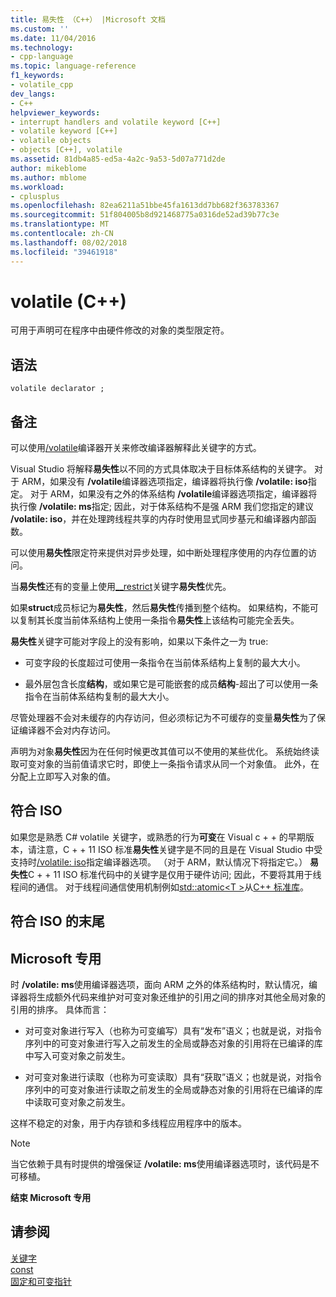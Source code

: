 ```yaml
---
title: 易失性 （C++） |Microsoft 文档
ms.custom: ''
ms.date: 11/04/2016
ms.technology:
- cpp-language
ms.topic: language-reference
f1_keywords:
- volatile_cpp
dev_langs:
- C++
helpviewer_keywords:
- interrupt handlers and volatile keyword [C++]
- volatile keyword [C++]
- volatile objects
- objects [C++], volatile
ms.assetid: 81db4a85-ed5a-4a2c-9a53-5d07a771d2de
author: mikeblome
ms.author: mblome
ms.workload:
- cplusplus
ms.openlocfilehash: 82ea6211a51bbe45fa1613dd7bb682f363783367
ms.sourcegitcommit: 51f804005b8d921468775a0316de52ad39b77c3e
ms.translationtype: MT
ms.contentlocale: zh-CN
ms.lasthandoff: 08/02/2018
ms.locfileid: "39461918"
---
```

# <a name="volatile-c"></a>volatile (C++)
可用于声明可在程序中由硬件修改的对象的类型限定符。  
  
## <a name="syntax"></a>语法  
  
```  
volatile declarator ;  
```  
  
## <a name="remarks"></a>备注  
 可以使用[/volatile](../build/reference/volatile-volatile-keyword-interpretation.md)编译器开关来修改编译器解释此关键字的方式。  
  
 Visual Studio 将解释**易失性**以不同的方式具体取决于目标体系结构的关键字。 对于 ARM，如果没有 **/volatile**编译器选项指定，编译器将执行像 **/volatile: iso**指定。 对于 ARM，如果没有之外的体系结构 **/volatile**编译器选项指定，编译器将执行像 **/volatile: ms**指定; 因此，对于体系结构不是强 ARM 我们您指定的建议 **/volatile: iso**，并在处理跨线程共享的内存时使用显式同步基元和编译器内部函数。  
  
 可以使用**易失性**限定符来提供对异步处理，如中断处理程序使用的内存位置的访问。  
  
 当**易失性**还有的变量上使用[__restrict](../cpp/extension-restrict.md)关键字**易失性**优先。  
  
 如果**struct**成员标记为**易失性**，然后**易失性**传播到整个结构。 如果结构，不能可以复制其长度当前体系结构上使用一条指令**易失性**上该结构可能完全丢失。  
  
 **易失性**关键字可能对字段上的没有影响，如果以下条件之一为 true:  
  
-   可变字段的长度超过可使用一条指令在当前体系结构上复制的最大大小。  
  
-   最外层包含长度**结构**，或如果它是可能嵌套的成员**结构**-超出了可以使用一条指令在当前体系结构复制的最大大小。  
  
 尽管处理器不会对未缓存的内存访问，但必须标记为不可缓存的变量**易失性**为了保证编译器不会对内存访问。  
  
 声明为对象**易失性**因为在任何时候更改其值可以不使用的某些优化。  系统始终读取可变对象的当前值请求它时，即使上一条指令请求从同一个对象值。  此外，在分配上立即写入对象的值。  
  
## <a name="iso-compliant"></a>符合 ISO  
 如果您是熟悉 C# volatile 关键字，或熟悉的行为**可变**在 Visual c + + 的早期版本，请注意，C + + 11 ISO 标准**易失性**关键字是不同的且是在 Visual Studio 中受支持时[/volatile: iso](../build/reference/volatile-volatile-keyword-interpretation.md)指定编译器选项。 （对于 ARM，默认情况下将指定它。） **易失性**C + + 11 ISO 标准代码中的关键字是仅用于硬件访问; 因此，不要将其用于线程间的通信。 对于线程间通信使用机制例如[std::atomic\<T >](../standard-library/atomic.md)从[C++ 标准库](../standard-library/cpp-standard-library-reference.md)。  
  
## <a name="end-of-iso-compliant"></a>符合 ISO 的末尾  
  
## <a name="microsoft-specific"></a>Microsoft 专用  
 时 **/volatile: ms**使用编译器选项，面向 ARM 之外的体系结构时，默认情况，编译器将生成额外代码来维护对可变对象还维护的引用之间的排序对其他全局对象的引用的排序。 具体而言：  
  
-   对可变对象进行写入（也称为可变编写）具有“发布”语义；也就是说，对指令序列中的可变对象进行写入之前发生的全局或静态对象的引用将在已编译的库中写入可变对象之前发生。  
  
-   对可变对象进行读取（也称为可变读取）具有“获取”语义；也就是说，对指令序列中的可变对象进行读取之前发生的全局或静态对象的引用将在已编译的库中读取可变对象之前发生。  
  
 这样不稳定的对象，用于内存锁和多线程应用程序中的版本。  
  
> [!NOTE]
>  当它依赖于具有时提供的增强保证 **/volatile: ms**使用编译器选项时，该代码是不可移植。  
  
**结束 Microsoft 专用**  
  
## <a name="see-also"></a>请参阅  
 [关键字](../cpp/keywords-cpp.md)   
 [const](../cpp/const-cpp.md)   
 [固定和可变指针](../cpp/const-and-volatile-pointers.md)